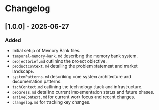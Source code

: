 # Changelog

## [1.0.0] - 2025-06-27
### Added
- Initial setup of Memory Bank files.
- `temporal-memory-bank.md` describing the memory bank system.
- `projectbrief.md` outlining the project objective.
- `productContext.md` detailing the problem statement and market landscape.
- `systemPatterns.md` describing core system architecture and documentation patterns.
- `techContext.md` outlining the technology stack and infrastructure.
- `progress.md` detailing current implementation status and future phases.
- `activeContext.md` for current work focus and recent changes.
- `changelog.md` for tracking key changes.
